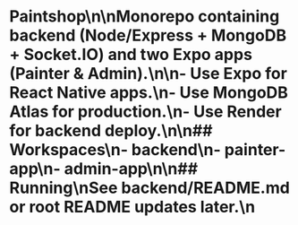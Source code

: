 # Paintshop\n\nMonorepo containing backend (Node/Express + MongoDB + Socket.IO) and two Expo apps (Painter & Admin).\n\n- Use Expo for React Native apps.\n- Use MongoDB Atlas for production.\n- Use Render for backend deploy.\n\n## Workspaces\n- backend\n- painter-app\n- admin-app\n\n## Running\nSee backend/README.md or root README updates later.\n
